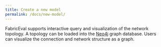 ```yaml
---
title: Create a new model
permalink: /docs/new-model/
---
```


FabricEval supports interactive query and visualization of the network topology.
A topology can be loaded into the [Neo4j](https://neo4j.com/) graph database.
Users can visualize the connection and network structure as a graph.
